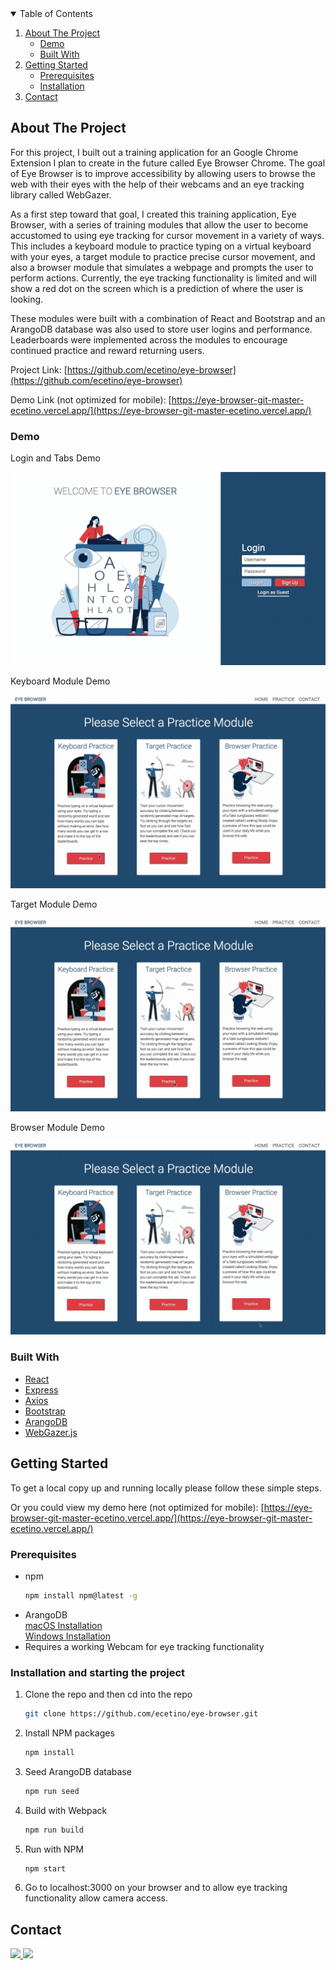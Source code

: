 <!-- TABLE OF CONTENTS -->
<details open="open">
  <summary>Table of Contents</summary>
  <ol>
    <li>
      <a href="#about-the-project">About The Project</a>
      <ul>
       <li><a href="#demo">Demo</a></li>
       <li><a href="#built-with">Built With</a></li>   
      </ul>
    </li>
    <li>
      <a href="#getting-started">Getting Started</a>
      <ul>
        <li><a href="#prerequisites">Prerequisites</a></li>
        <li><a href="#installation-and-starting-the-project">Installation</a></li>
      </ul>
    </li>
    <li><a href="#contact">Contact</a></li>
  </ol>
</details>

<!-- ABOUT THE PROJECT -->
## About The Project

For this project, I built out a training application for an Google Chrome Extension I plan to create in the future called Eye Browser Chrome. The goal of Eye Browser is to improve accessibility by allowing users to browse the web with their eyes with the help of their webcams and an eye tracking library called WebGazer. 

As a first step toward that goal, I created this training application, Eye Browser, with a series of training modules that allow the user to become accustomed to using eye tracking for cursor movement in a variety of ways. This includes a keyboard module to practice typing on a virtual keyboard with your eyes,  a target module to practice precise cursor movement,  and also a browser module that simulates a webpage and prompts the user to perform actions. Currently, the eye tracking functionality is limited and will show a red dot on the screen which is a prediction of where the user is looking.

These modules were built with a combination of React and Bootstrap and an ArangoDB database was also used to store user logins and performance. Leaderboards were implemented across the modules to encourage continued practice and reward returning users.

Project Link: [https://github.com/ecetino/eye-browser](https://github.com/ecetino/eye-browser)

Demo Link (not optimized for mobile): [https://eye-browser-git-master-ecetino.vercel.app/](https://eye-browser-git-master-ecetino.vercel.app/)

<!-- DEMO -->
### Demo
Login and Tabs Demo

![til](./EyeBrowserLoginAndTabs.gif)

Keyboard Module Demo

![til](./EyeBrowserKeyboard.gif)

Target Module Demo

![til](./EyBrowserTargets.gif)

Browser Module Demo

![til](./EyeBrowserBrowser.gif)

<!-- Built With -->
### Built With

* [React](https://reactjs.org)
* [Express](http://expressjs.com/)
* [Axios](https://www.npmjs.com/package/axios)
* [Bootstrap](https://getbootstrap.com/)
* [ArangoDB](https://www.arangodb.com/)
* [WebGazer.js](https://webgazer.cs.brown.edu/)


<!-- GETTING STARTED -->
## Getting Started

To get a local copy up and running locally please follow these simple steps.

Or you could view my demo here (not optimized for mobile): [https://eye-browser-git-master-ecetino.vercel.app/](https://eye-browser-git-master-ecetino.vercel.app/)

<!-- PREREQUISITES -->
### Prerequisites

* npm
  ```sh
  npm install npm@latest -g
  ```
* ArangoDB <br/>
  [macOS Installation](https://www.arangodb.com/docs/stable/installation-mac-osx.html)
  <br/>
  [Windows Installation](https://www.arangodb.com/docs/stable/installation-windows.html)
* Requires a working Webcam for eye tracking functionality
  
<!-- INSTALLATION -->
### Installation and starting the project

1. Clone the repo and then cd into the repo
   ```sh
   git clone https://github.com/ecetino/eye-browser.git
   ```
2. Install NPM packages
   ```sh
   npm install
   ```
3. Seed ArangoDB database
   ```sh
   npm run seed
   ```
4. Build with Webpack
   ```sh
   npm run build
   ```
5. Run with NPM
   ```sh
   npm start
   ```
6. Go to localhost:3000 on your browser and to allow eye tracking functionality allow camera access.
<!-- CONTACT -->
## Contact

<!-- LinkedIn Contact -->
<a href="https://www.linkedin.com/in/ecetino/" target="_blank">
  <img src="https://img.shields.io/badge/-Edgar%20Cetino-blue?style=for-the-badge&logo=Linkedin&logoColor=white"/>
</a>
  
<!--   Email -->
<a href="mailto:cetino-e@hotmail.com">
  <img src="https://img.shields.io/badge/EMAIL-cetino--e%40hotmail.com-1152ba?style=for-the-badge"/>
</a>
